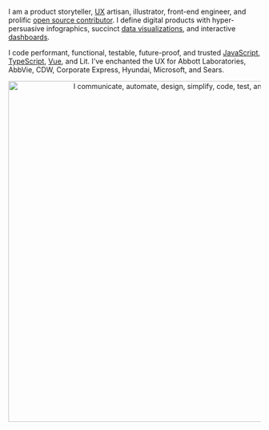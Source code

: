 I am a product storyteller, [UX](https://www.theScottKrause.com/categories/ux/) artisan, illustrator, front-end engineer, and prolific [open source contributor](https://www.theScottKrause.com/emerging_tech/neodigm55_ux_library/). I define digital products with hyper-persuasive infographics, succinct [data visualizations](https://www.theScottKrause.com/d3_datavis_skills.html), and interactive [dashboards](https://arcanus55.github.io/neodigm55/demo/neodigm55_demo_martech_dashboard.html).

I code performant, functional, testable, future-proof, and trusted [JavaScript](https://www.theScottKrause.com/tags/javascript/), [TypeScript](https://www.theScottKrause.com/emerging_tech/curated-typescript-links/), [Vue](https://www.thescottkrause.com/emerging_tech/curated-vue-typescript/), and Lit. I've enchanted the UX for Abbott Laboratories, AbbVie, CDW, Corporate Express, Hyundai, Microsoft, and Sears.

<p align="center">
  <a href="https://www.theScottKrause.com/">
    <img src="https://www.theScottKrause.com/content/eres_2020_infgr_venn_1.png" width="680" alt="I communicate, automate, design, simplify, code, test, and deliver.">
  </a>
</p>

